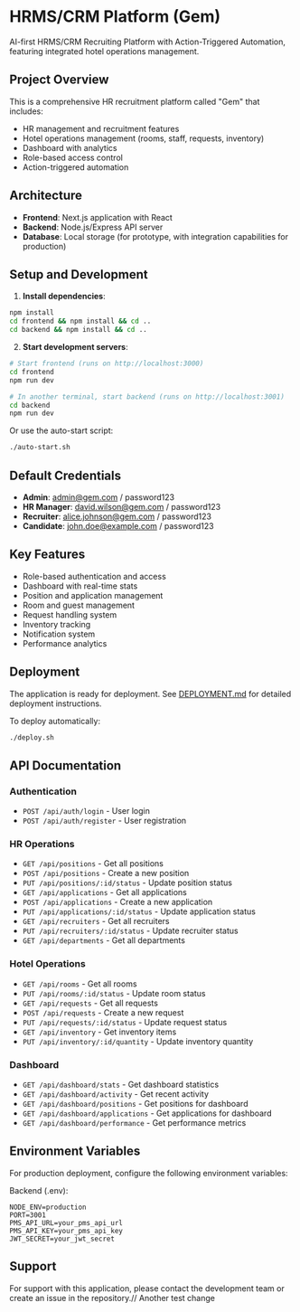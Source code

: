 # HRMS/CRM Platform (Gem)

AI-first HRMS/CRM Recruiting Platform with Action-Triggered Automation, featuring integrated hotel operations management.

## Project Overview

This is a comprehensive HR recruitment platform called "Gem" that includes:
- HR management and recruitment features
- Hotel operations management (rooms, staff, requests, inventory)
- Dashboard with analytics
- Role-based access control
- Action-triggered automation

## Architecture

- **Frontend**: Next.js application with React
- **Backend**: Node.js/Express API server
- **Database**: Local storage (for prototype, with integration capabilities for production)

## Setup and Development

1. **Install dependencies**:
```bash
npm install
cd frontend && npm install && cd ..
cd backend && npm install && cd ..
```

2. **Start development servers**:
```bash
# Start frontend (runs on http://localhost:3000)
cd frontend
npm run dev

# In another terminal, start backend (runs on http://localhost:3001)
cd backend
npm run dev
```

Or use the auto-start script:
```bash
./auto-start.sh
```

## Default Credentials

- **Admin**: admin@gem.com / password123
- **HR Manager**: david.wilson@gem.com / password123
- **Recruiter**: alice.johnson@gem.com / password123
- **Candidate**: john.doe@example.com / password123

## Key Features

- Role-based authentication and access
- Dashboard with real-time stats
- Position and application management
- Room and guest management
- Request handling system
- Inventory tracking
- Notification system
- Performance analytics

## Deployment

The application is ready for deployment. See [DEPLOYMENT.md](./DEPLOYMENT.md) for detailed deployment instructions.

To deploy automatically:
```bash
./deploy.sh
```

## API Documentation

### Authentication
- `POST /api/auth/login` - User login
- `POST /api/auth/register` - User registration

### HR Operations
- `GET /api/positions` - Get all positions
- `POST /api/positions` - Create a new position
- `PUT /api/positions/:id/status` - Update position status
- `GET /api/applications` - Get all applications
- `POST /api/applications` - Create a new application
- `PUT /api/applications/:id/status` - Update application status
- `GET /api/recruiters` - Get all recruiters
- `PUT /api/recruiters/:id/status` - Update recruiter status
- `GET /api/departments` - Get all departments

### Hotel Operations
- `GET /api/rooms` - Get all rooms
- `PUT /api/rooms/:id/status` - Update room status
- `GET /api/requests` - Get all requests
- `POST /api/requests` - Create a new request
- `PUT /api/requests/:id/status` - Update request status
- `GET /api/inventory` - Get inventory items
- `PUT /api/inventory/:id/quantity` - Update inventory quantity

### Dashboard
- `GET /api/dashboard/stats` - Get dashboard statistics
- `GET /api/dashboard/activity` - Get recent activity
- `GET /api/dashboard/positions` - Get positions for dashboard
- `GET /api/dashboard/applications` - Get applications for dashboard
- `GET /api/dashboard/performance` - Get performance metrics

## Environment Variables

For production deployment, configure the following environment variables:

Backend (.env):
```
NODE_ENV=production
PORT=3001
PMS_API_URL=your_pms_api_url
PMS_API_KEY=your_pms_api_key
JWT_SECRET=your_jwt_secret
```

## Support

For support with this application, please contact the development team or create an issue in the repository.// Another test change
